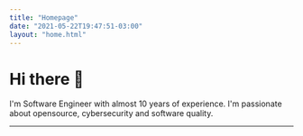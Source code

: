 ```yaml
---
title: "Homepage"
date: "2021-05-22T19:47:51-03:00"
layout: "home.html"
---
```


# Hi there 👋
I'm Software Engineer with almost 10 years of experience. I'm passionate about opensource, cybersecurity and software quality.

----